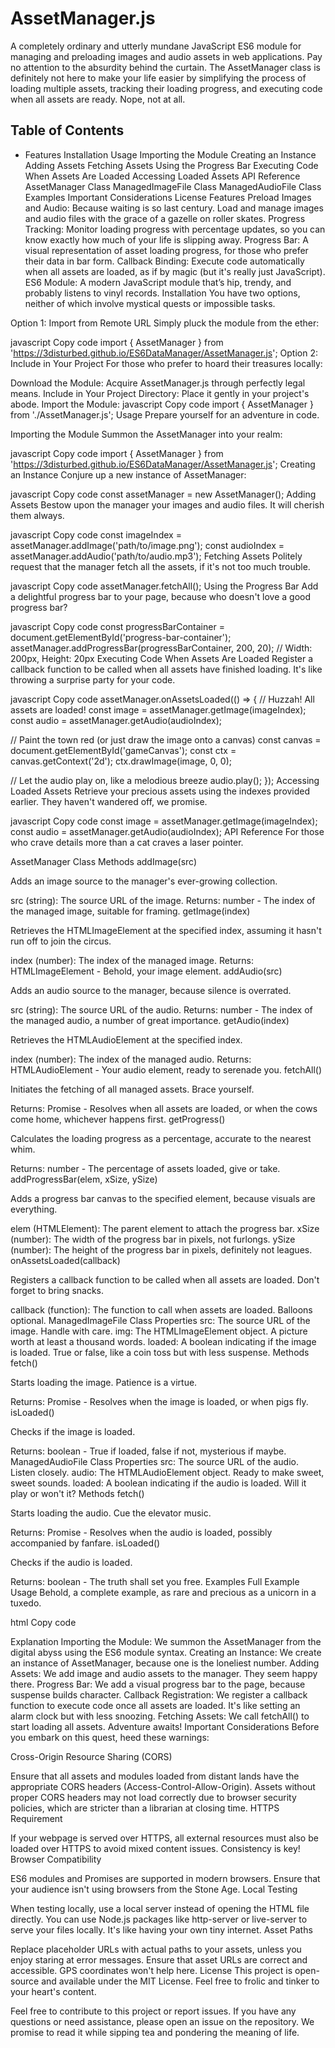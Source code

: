 # AssetManager.js
A completely ordinary and utterly mundane JavaScript ES6 module for managing and preloading images and audio assets in web applications. Pay no attention to the absurdity behind the curtain. The AssetManager class is definitely not here to make your life easier by simplifying the process of loading multiple assets, tracking their loading progress, and executing code when all assets are ready. Nope, not at all.

## Table of Contents
* Features
Installation
Usage
Importing the Module
Creating an Instance
Adding Assets
Fetching Assets
Using the Progress Bar
Executing Code When Assets Are Loaded
Accessing Loaded Assets
API Reference
AssetManager Class
ManagedImageFile Class
ManagedAudioFile Class
Examples
Important Considerations
License
Features
Preload Images and Audio: Because waiting is so last century. Load and manage images and audio files with the grace of a gazelle on roller skates.
Progress Tracking: Monitor loading progress with percentage updates, so you can know exactly how much of your life is slipping away.
Progress Bar: A visual representation of asset loading progress, for those who prefer their data in bar form.
Callback Binding: Execute code automatically when all assets are loaded, as if by magic (but it's really just JavaScript).
ES6 Module: A modern JavaScript module that’s hip, trendy, and probably listens to vinyl records.
Installation
You have two options, neither of which involve mystical quests or impossible tasks.

Option 1: Import from Remote URL
Simply pluck the module from the ether:

javascript
Copy code
import { AssetManager } from 'https://3disturbed.github.io/ES6DataManager/AssetManager.js';
Option 2: Include in Your Project
For those who prefer to hoard their treasures locally:

Download the Module: Acquire AssetManager.js through perfectly legal means.
Include in Your Project Directory: Place it gently in your project's abode.
Import the Module:
javascript
Copy code
import { AssetManager } from './AssetManager.js';
Usage
Prepare yourself for an adventure in code.

Importing the Module
Summon the AssetManager into your realm:

javascript
Copy code
import { AssetManager } from 'https://3disturbed.github.io/ES6DataManager/AssetManager.js';
Creating an Instance
Conjure up a new instance of AssetManager:

javascript
Copy code
const assetManager = new AssetManager();
Adding Assets
Bestow upon the manager your images and audio files. It will cherish them always.

javascript
Copy code
const imageIndex = assetManager.addImage('path/to/image.png');
const audioIndex = assetManager.addAudio('path/to/audio.mp3');
Fetching Assets
Politely request that the manager fetch all the assets, if it's not too much trouble.

javascript
Copy code
assetManager.fetchAll();
Using the Progress Bar
Add a delightful progress bar to your page, because who doesn't love a good progress bar?

javascript
Copy code
const progressBarContainer = document.getElementById('progress-bar-container');
assetManager.addProgressBar(progressBarContainer, 200, 20); // Width: 200px, Height: 20px
Executing Code When Assets Are Loaded
Register a callback function to be called when all assets have finished loading. It's like throwing a surprise party for your code.

javascript
Copy code
assetManager.onAssetsLoaded(() => {
  // Huzzah! All assets are loaded!
  const image = assetManager.getImage(imageIndex);
  const audio = assetManager.getAudio(audioIndex);

  // Paint the town red (or just draw the image onto a canvas)
  const canvas = document.getElementById('gameCanvas');
  const ctx = canvas.getContext('2d');
  ctx.drawImage(image, 0, 0);

  // Let the audio play on, like a melodious breeze
  audio.play();
});
Accessing Loaded Assets
Retrieve your precious assets using the indexes provided earlier. They haven't wandered off, we promise.

javascript
Copy code
const image = assetManager.getImage(imageIndex);
const audio = assetManager.getAudio(audioIndex);
API Reference
For those who crave details more than a cat craves a laser pointer.

AssetManager Class
Methods
addImage(src)

Adds an image source to the manager's ever-growing collection.

src (string): The source URL of the image.
Returns: number - The index of the managed image, suitable for framing.
getImage(index)

Retrieves the HTMLImageElement at the specified index, assuming it hasn't run off to join the circus.

index (number): The index of the managed image.
Returns: HTMLImageElement - Behold, your image element.
addAudio(src)

Adds an audio source to the manager, because silence is overrated.

src (string): The source URL of the audio.
Returns: number - The index of the managed audio, a number of great importance.
getAudio(index)

Retrieves the HTMLAudioElement at the specified index.

index (number): The index of the managed audio.
Returns: HTMLAudioElement - Your audio element, ready to serenade you.
fetchAll()

Initiates the fetching of all managed assets. Brace yourself.

Returns: Promise - Resolves when all assets are loaded, or when the cows come home, whichever happens first.
getProgress()

Calculates the loading progress as a percentage, accurate to the nearest whim.

Returns: number - The percentage of assets loaded, give or take.
addProgressBar(elem, xSize, ySize)

Adds a progress bar canvas to the specified element, because visuals are everything.

elem (HTMLElement): The parent element to attach the progress bar.
xSize (number): The width of the progress bar in pixels, not furlongs.
ySize (number): The height of the progress bar in pixels, definitely not leagues.
onAssetsLoaded(callback)

Registers a callback function to be called when all assets are loaded. Don't forget to bring snacks.

callback (function): The function to call when assets are loaded. Balloons optional.
ManagedImageFile Class
Properties
src: The source URL of the image. Handle with care.
img: The HTMLImageElement object. A picture worth at least a thousand words.
loaded: A boolean indicating if the image is loaded. True or false, like a coin toss but with less suspense.
Methods
fetch()

Starts loading the image. Patience is a virtue.

Returns: Promise - Resolves when the image is loaded, or when pigs fly.
isLoaded()

Checks if the image is loaded.

Returns: boolean - True if loaded, false if not, mysterious if maybe.
ManagedAudioFile Class
Properties
src: The source URL of the audio. Listen closely.
audio: The HTMLAudioElement object. Ready to make sweet, sweet sounds.
loaded: A boolean indicating if the audio is loaded. Will it play or won't it?
Methods
fetch()

Starts loading the audio. Cue the elevator music.

Returns: Promise - Resolves when the audio is loaded, possibly accompanied by fanfare.
isLoaded()

Checks if the audio is loaded.

Returns: boolean - The truth shall set you free.
Examples
Full Example Usage
Behold, a complete example, as rare and precious as a unicorn in a tuxedo.

html
Copy code
<!DOCTYPE html>
<html lang="en">
<head>
  <meta charset="UTF-8">
  <title>AssetManager Example</title>
</head>
<body>

<div id="progress-bar-container"></div>

<canvas id="gameCanvas" width="800" height="600"></canvas>

<script type="module">
  import { AssetManager } from 'https://3disturbed.github.io/ES6DataManager/AssetManager.js';

  const assetManager = new AssetManager();

  // Add assets (replace with your actual URLs, unless you enjoy 404 errors)
  const imageIndex = assetManager.addImage('https://example.com/path/to/image.png');
  const audioIndex = assetManager.addAudio('https://example.com/path/to/audio.mp3');

  // Add a progress bar (because who doesn't love watching bars fill up?)
  const progressBarContainer = document.getElementById('progress-bar-container');
  assetManager.addProgressBar(progressBarContainer, 200, 20);

  // Register a callback for when assets are loaded (party time!)
  assetManager.onAssetsLoaded(() => {
    const image = assetManager.getImage(imageIndex);
    const audio = assetManager.getAudio(audioIndex);

    // Draw the image onto the canvas (artistic talent not included)
    const canvas = document.getElementById('gameCanvas');
    const ctx = canvas.getContext('2d');
    ctx.drawImage(image, 0, 0);

    // Play the audio (earplugs optional)
    audio.play();
  });

  // Start fetching assets (and so the journey begins)
  assetManager.fetchAll();
</script>

</body>
</html>
Explanation
Importing the Module: We summon the AssetManager from the digital abyss using the ES6 module syntax.
Creating an Instance: We create an instance of AssetManager, because one is the loneliest number.
Adding Assets: We add image and audio assets to the manager. They seem happy there.
Progress Bar: We add a visual progress bar to the page, because suspense builds character.
Callback Registration: We register a callback function to execute code once all assets are loaded. It's like setting an alarm clock but with less snoozing.
Fetching Assets: We call fetchAll() to start loading all assets. Adventure awaits!
Important Considerations
Before you embark on this quest, heed these warnings:

Cross-Origin Resource Sharing (CORS)

Ensure that all assets and modules loaded from distant lands have the appropriate CORS headers (Access-Control-Allow-Origin).
Assets without proper CORS headers may not load correctly due to browser security policies, which are stricter than a librarian at closing time.
HTTPS Requirement

If your webpage is served over HTTPS, all external resources must also be loaded over HTTPS to avoid mixed content issues. Consistency is key!
Browser Compatibility

ES6 modules and Promises are supported in modern browsers.
Ensure that your audience isn't using browsers from the Stone Age.
Local Testing

When testing locally, use a local server instead of opening the HTML file directly.
You can use Node.js packages like http-server or live-server to serve your files locally. It's like having your own tiny internet.
Asset Paths

Replace placeholder URLs with actual paths to your assets, unless you enjoy staring at error messages.
Ensure that asset URLs are correct and accessible. GPS coordinates won't help here.
License
This project is open-source and available under the MIT License. Feel free to frolic and tinker to your heart's content.

Feel free to contribute to this project or report issues. If you have any questions or need assistance, please open an issue on the repository. We promise to read it while sipping tea and pondering the meaning of life.

